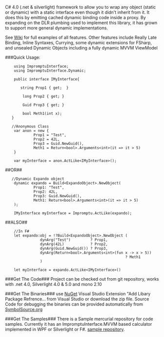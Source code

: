 C# 4.0 (.net & silverlight) framework to allow you to wrap any object (static or dynamic) with a static interface even though it didn't inherit from it. It does this by emitting cached dynamic binding code inside a proxy. By expanding on the DLR plumbing used to implement this library, it has grown to support more general dynamic implementations.

See [Wiki](http://github.com/ekonbenefits/impromptu-interface/wiki) for full examples of all features. Other features include Really Late Binding, Inline Syntaxes, Currying, some dynamic extensions for FSharp, and unsealed Dynamic Objects including a fully dynamic MVVM ViewModel

###Quick Usage:

```
    using ImpromptuInterface;
    using ImpromptuInterface.Dynamic;

    public interface IMyInterface{

       string Prop1 { get;  }

        long Prop2 { get; }

        Guid Prop3 { get; }

        bool Meth1(int x);
   }

```

```
   //Anonymous Class
    var anon = new {
             Prop1 = "Test",
             Prop2 = 42L,
             Prop3 = Guid.NewGuid(),
             Meth1 = Return<bool>.Arguments<int>(it => it > 5)
    }

    var myInterface = anon.ActLike<IMyInterface>();
```

##OR##

```
   //Dynamic Expando object
    dynamic expando = Build<ExpandoObject>.NewObject(
             Prop1: "Test",
             Prop2: 42L,
             Prop3: Guid.NewGuid(),
             Meth1: Return<bool>.Arguments<int>(it => it > 5)
    );

    IMyInterface myInterface = Impromptu.ActLike(expando);
```

##ALSO##

```
    //In F#
    let expando:obj = !?Build<ExpandoObject>.NewObject (
    			dynArg("Test")         ? Prop1,
				dynArg(42L)            ? Prop2,
				dynArg(Guid.NewGuid()) ? Prop3,
				dynArg(Return<bool>.Arguments<int>(fun x -> x > 5))
                                                       ? Meth1
		        )

    let myInterface = expando.ActLike<IMyInterface>()
```

###Get The Code###
Project can be checked out from git repository, works with .net 4.0, Silverlight 4.0 & 5.0  and mono 2.10

###Get The Binaries###
use [NuGet](http://nuget.org ) Visual Studio Extension "Add Libary Package Refrence... from Visual Studio
or download the zip file.  Source Code for debugging the binaries can be provided automatically from [SymbolSource.org](http://www.symbolsource.org/Public/Home/VisualStudio)

###Get The Samples###
There is a Sample mercurial repository for code samples. Currently it has an ImpromptuInterface.MVVM based calculator implemented in WPF or Silverlight or F#. [sample repository](https://code.google.com/p/impromptu-interface/source/checkout?repo=sample).
